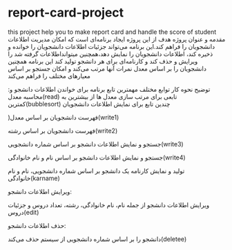 # report-card-project
 this project help you to make report card and handle the score of student
مقدمه و عنوان پروژه
هدف از این پروژه ایجاد برنامه‌ای است که امکان مدیریت اطلاعات دانشجویان را فراهم کند.این برنامه می‌تواند جزئیات اطلاعات دانشجویان را خوانده و ذخیره کند، اطلاعات دانشجویان را نمایش دهد،همچنین میتوانداطلاعات گرفته شد را ویرایش و حذف کند و کارنامه‌ای برای هر دانشجو تولید کند
این برنامه همچنین دانشجویان را بر اساس معدل نمرات آنها مرتب می‌کند و امکان جستجو بر اساس 
معیارهای مختلف را فراهم می‌کند

:توضیح نحوه کار توابع مختلف
مهمترین تابع برنامه برای خواندن اطلاعات دانشجو و محاسبه معدل(read)
تابعی برای مرتب سازی معدل ها از بیشترین به کمترین(bubblesort)
چندین تابع برای نمایش اطلاعات دانشجویان 

)فهرست دانشجویان بر اساس معدل(write1)

فهرست دانشجویان بر اساس رشته(write2)

جستجو و نمایش اطلاعات دانشجو بر اساس شماره دانشجویی(write3)

جستجو و نمایش اطلاعات دانشجو بر اساس نام و نام خانوادگی(write4)

تولید و نمایش کارنامه یک دانشجو بر اساس شماره دانشجویی، نام و نام خانوادگی(karname)

ویرایش اطلاعات دانشجو:

ویرایش اطلاعات دانشجو از جمله نام، نام خانوادگی، رشته، تعداد دروس و جزئیات دروس(edit)

حذف اطلاعات دانشجو:

دانشجو را بر اساس شماره دانشجویی از سیستم حذف می‌کند(deletee)